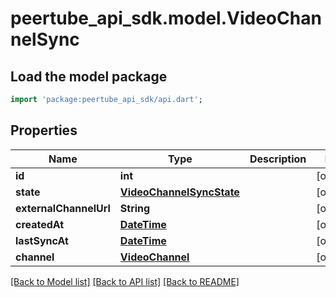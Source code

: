 # peertube_api_sdk.model.VideoChannelSync

## Load the model package
```dart
import 'package:peertube_api_sdk/api.dart';
```

## Properties
Name | Type | Description | Notes
------------ | ------------- | ------------- | -------------
**id** | **int** |  | [optional] 
**state** | [**VideoChannelSyncState**](VideoChannelSyncState.md) |  | [optional] 
**externalChannelUrl** | **String** |  | [optional] 
**createdAt** | [**DateTime**](DateTime.md) |  | [optional] 
**lastSyncAt** | [**DateTime**](DateTime.md) |  | [optional] 
**channel** | [**VideoChannel**](VideoChannel.md) |  | [optional] 

[[Back to Model list]](../README.md#documentation-for-models) [[Back to API list]](../README.md#documentation-for-api-endpoints) [[Back to README]](../README.md)


